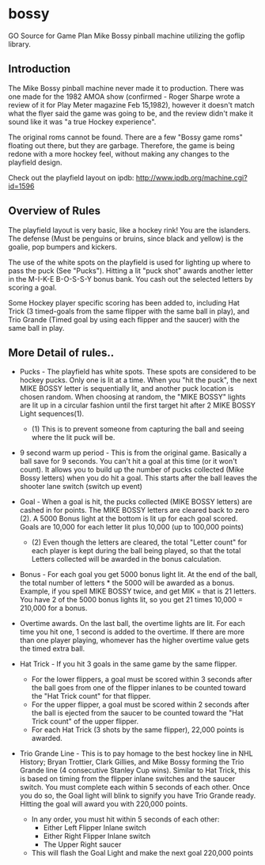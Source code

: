 # bossy
GO Source for Game Plan Mike Bossy pinball machine utilizing the goflip library.

## Introduction
The Mike Bossy pinball machine never made it to production. There was one made for the 1982 AMOA show (confirmed - Roger Sharpe wrote a review of it for  Play Meter magazine Feb 15,1982), however it doesn't match what the flyer said the game was going to be, and the review didn't make it sound like it was "a true Hockey experience".

The original roms cannot be found. There are a few "Bossy game roms" floating out there, but they are garbage. Therefore, the game is being redone with a more hockey feel, without making any changes to the playfield design. 

Check out the playfield layout on ipdb: http://www.ipdb.org/machine.cgi?id=1596

## Overview of Rules
The playfield layout is very basic, like a hockey rink! You are the islanders. The defense (Must be penguins or bruins, since black and yellow) is the goalie, pop bumpers and kickers.

The use of the white spots on the playfield is used for lighting up where to pass the puck (See "Pucks"). Hitting a lit "puck shot" awards another letter in the M-I-K-E B-O-S-S-Y bonus bank. You cash out the selected letters by scoring a goal. 

Some Hockey player specific scoring has been added to, including Hat Trick (3 timed-goals from the same flipper with the same ball in play), and Trio Grande (Timed goal by using each flipper and the saucer) with the same ball in play.


## More Detail of rules..
* Pucks - The playfield has white spots. These spots are considered to be hockey pucks. Only one is lit at a time. When you "hit the puck", the next MIKE BOSSY letter is sequentially lit, and another puck location is chosen random. When choosing at random, the "MIKE BOSSY" lights are lit up in a circular fashion until the first target hit after 2 MIKE BOSSY Light sequences(1).
    * (1) This is to prevent someone from capturing the ball and seeing where the lit puck will be.


* 9 second warm up period - This is from the original game. Basically a ball save for 9 seconds. You can't hit a goal at this time (or it won't count). It allows you to build up the number of pucks collected (Mike Bossy letters) when you do hit a goal. This starts after the ball leaves the shooter lane switch (switch up event)

* Goal - When a goal is hit, the pucks collected (MIKE BOSSY letters) are cashed in for points. The MIKE BOSSY letters are cleared back to zero (2). A 5000 Bonus light at the bottom is lit up for each goal scored. Goals are 10,000 for each letter lit plus 10,000 (up to 100,000 points)
    * (2) Even though the letters are cleared, the total "Letter count" for each player is kept during the ball being played, so that the total Letters collected will be awarded in the bonus calculation.

* Bonus  - For each goal you get 5000 bonus light lit. At the end of the ball, the total number of letters * the 5000 will be awarded as a bonus. Example, if you spell MIKE BOSSY twice, and get MIK = that is 21 letters. You have 2 of the 5000 bonus lights lit, so you get 21 times 10,000 = 210,000 for a bonus.

* Overtime awards. On the last ball, the overtime lights are lit. For each time you hit one, 1 second is added to the overtime. If there are more than one player playing, whomever has the higher overtime value gets the timed extra ball.

* Hat Trick - If you hit 3 goals in the same game by the same flipper.
    * For the lower flippers, a goal must be scored within 3 seconds after the ball goes from one of the flipper inlanes to be counted toward the "Hat Trick count" for that flipper.
    * For the upper flipper, a goal must be scored within 2 seconds after the ball is ejected from the saucer to be counted toward the "Hat Trick count" of the upper flipper. 
    * For each Hat Trick (3 shots by the same flipper), 22,000 points is awarded. 

* Trio Grande Line - This is to pay homage to the best hockey line in NHL History; Bryan Trottier, Clark Gillies, and Mike Bossy forming the Trio Grande line (4 consecutive Stanley Cup wins). Similar to Hat Trick, this is based on timing from the flipper inlane switches and the saucer switch. You must complete each within 5 seconds of each other. Once you do so, the Goal light will blink to signify you have Trio Grande ready. Hitting the goal will award you with 220,000 points.
    * In any order, you must hit within 5 seconds of each other:
        * Either Left Flipper Inlane switch
        * Either Right Flipper Inlane switch
        * The Upper Right saucer
    * This will flash the Goal Light and make the next goal 220,000 points
